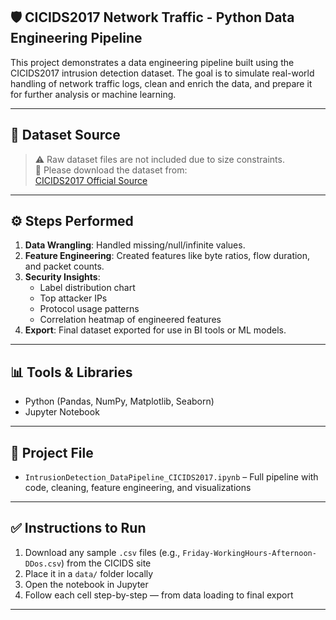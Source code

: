 ## 🛡️ CICIDS2017 Network Traffic - Python Data Engineering Pipeline
 
This project demonstrates a data engineering pipeline built using the CICIDS2017 intrusion detection dataset. The goal is to simulate real-world handling of network traffic logs, clean and enrich the data, and prepare it for further analysis or machine learning.
 
---
## 📂 Dataset Source
> ⚠️ Raw dataset files are not included due to size constraints.  
> 📁 Please download the dataset from:  
> [CICIDS2017 Official Source](https://www.unb.ca/cic/datasets/ids-2017.html)
---
 
## ⚙️ Steps Performed
 
1. **Data Wrangling**: Handled missing/null/infinite values.
2. **Feature Engineering**: Created features like byte ratios, flow duration, and packet counts.
3. **Security Insights**:
   - Label distribution chart
   - Top attacker IPs
   - Protocol usage patterns
   - Correlation heatmap of engineered features
4. **Export**: Final dataset exported for use in BI tools or ML models.
 
---
 
## 📊 Tools & Libraries
 
- Python (Pandas, NumPy, Matplotlib, Seaborn)
- Jupyter Notebook
 
---
 
## 📁 Project File
 
- `IntrusionDetection_DataPipeline_CICIDS2017.ipynb` – Full pipeline with code, cleaning, feature engineering, and visualizations
 
---

## ✅ Instructions to Run
 
1. Download any sample `.csv` files (e.g., `Friday-WorkingHours-Afternoon-DDos.csv`) from the CICIDS site
2. Place it in a `data/` folder locally
3. Open the notebook in Jupyter
4. Follow each cell step-by-step — from data loading to final export

---
